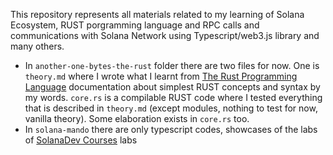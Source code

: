 This repository represents all materials related to my learning of Solana Ecosystem, RUST porgramming language and RPC calls and communications with Solana Network using Typescript/web3.js library and many others.

-  In `another-one-bytes-the-rust` folder there are two files for now. One is `theory.md` where I wrote what I learnt from [The Rust Programming Language](https://doc.rust-lang.org/book/) documentation about simplest RUST concepts and syntax by my words.
`core.rs` is a compilable RUST code where I tested everything that is described in `theory.md` (except modules, nothing to test for now, vanilla theory).
    Some elaboration exists in `core.rs` too.
-  In `solana-mando` there are only typescript codes, showcases of the labs of [SolanaDev Courses](https://solana.com/developers/courses) labs
